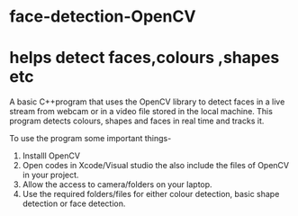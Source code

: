 # face-detection-OpenCV
# helps detect faces,colours ,shapes etc
A basic C++program that uses the OpenCV library to detect faces in a live stream from webcam or in a video file stored in the local machine. This program detects colours, shapes and faces in real time and tracks it.

To use the program some important things-

1. Installl OpenCV
2. Open codes in Xcode/Visual studio the also include the files of OpenCV in your project.
3. Allow the access to camera/folders on your laptop.
4. Use the required folders/files for either colour detection, basic shape detection or face detection.
